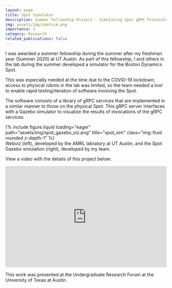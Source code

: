 ```yaml
---
layout: page
title: Spot Simulator
description: Summer Fellowship Project - Simulating Spot gRPC Protocols
img: assets/img/spotsim.png
importance: 1
category: Research
related_publications: false
---
```


I was awarded a summer fellowship during the summer after my freshman year (Summer 2020) at UT Austin. As part of this fellowship, I and others in the lab during the summer developed a simulator for the Boston Dynamics Spot.

This was especially needed at the time due to the COVID-19 lockdown; access to physical robots in the lab was limited, so the team needed a tool to enable rapid testing/iteration of software involving the Spot.

The software consists of a library of gRPC services that are implemented in a similar manner to those on the physical Spot. This gRPC server interfaces with a Gazebo simulator to visualize the results of invocations of the gRPC services.

<div class="row">
    <div class="col-sm mt-3 mt-md-0">
        {% include figure.liquid loading="eager" path="assets/img/spot_gazebo_viz.png" title="spot_sim" class="img-fluid rounded z-depth-1" %}
    </div>
</div>
<div class="caption">
    Webviz (left), developed by the AMRL labratory at UT Austin, and the Spot Gazebo simulation (right), developed by my team.
</div>

View a video with the details of this project below:

<iframe width="100%" height="315" src="https://www.youtube.com/embed/m4vXEsBSaEc?si=VfiMEDxLSnEBgEAz" title="YouTube video player" frameborder="0" allow="accelerometer; autoplay; clipboard-write; encrypted-media; gyroscope; picture-in-picture; web-share" referrerpolicy="strict-origin-when-cross-origin" allowfullscreen>
</iframe>

This work was presented at the Undergraduate Research Forum at the University of Texas at Austin.
